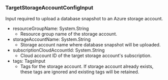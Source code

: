 ### TargetStorageAccountConfigInput
Input required to upload a database snapshot to an Azure storage account.

- resourceGroupName: System.String
  - Resource group name of the storage account.
- storageAccountName: System.String
  - Storage account name where database snapshot will be uploaded.
- subscriptionCloudAccountId: System.String
  - Cloud account ID of the target storage account's subscription.
- tags: TagsInput
  - Tags for the storage account. If storage account already exists, these tags are ignored and existing tags will be retained.
